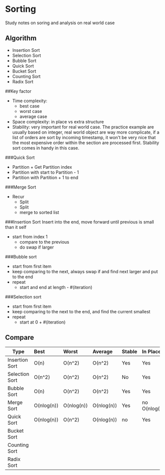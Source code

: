 # Sorting
Study notes on soring and analysis on real world case

## Algorithm
- Insertion Sort
- Selection Sort
- Bubble Sort
- Quick Sort
- Bucket Sort
- Counting Sort
- Radix Sort

##Key factor
-  Time complexity: 
    - best case
    - worst case
    - average case
-  Space complexity: in place vs extra structure
-  Stability: very important for real world case. The practice example are usually based on integer, real world object are 
way more complicate, if a list of orders are sort by incoming timestamp, it won't be very nice that the most expensive order
within the section are processed first. Stability sort comes in handy in this case.  

###Quick Sort

- Partition + Get Partition index
- Partition with start to Partition - 1
- Partition with Partition + 1 to end

###Merge Sort

- Recur
	- Split
	- Split
	- merge to sorted list

###Insertion Sort
Insert into the end, move forward until previous is small than it self

- start from index 1
	- compare to the previous
	- do swap if larger

###Bubble sort

- start from first item
- keep comparing to the next, always swap if and find next larger and put to the end
- repeat 
	- start and end at length - #(iteration)

###Selection sort
- start from first item
- keep comparing to the next to the end, and find the current smallest
- repeat
	- start at 0 + #(iteration)



## Compare                                     
| Type                 | Best | Worst   | Average   | Stable   | In Place   |
| -----------------------| :------------- | :------------- |:------------- | :------------- |:------------- |
| Insertion Sort    | O(n)| O(n^2) | O(n^2)| Yes | Yes |
| Selection Sort   | O(n^2)| O(n^2) | O(n^2)| No | Yes |
| Bubble Sort   | O(n)| O(n^2) | O(n^2)| Yes | Yes |
| Merge Sort   | O(nlog(n))| O(nlog(n)) | O(nlog(n))| Yes | no O(nlog(n)) |
| Quick Sort  | O(nlog(n))| O(n^2) | O(nlog(n))| no | Yes |
| Bucket Sort   | |
| Counting Sort   | |
| Radix Sort   | |
